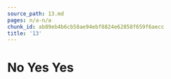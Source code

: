 ```yaml
---
source_path: 13.md
pages: n/a-n/a
chunk_id: ab89eb4b6cb58ae94ebf8824e62858f659f6aecc
title: '13'
---
```

# No Yes Yes
